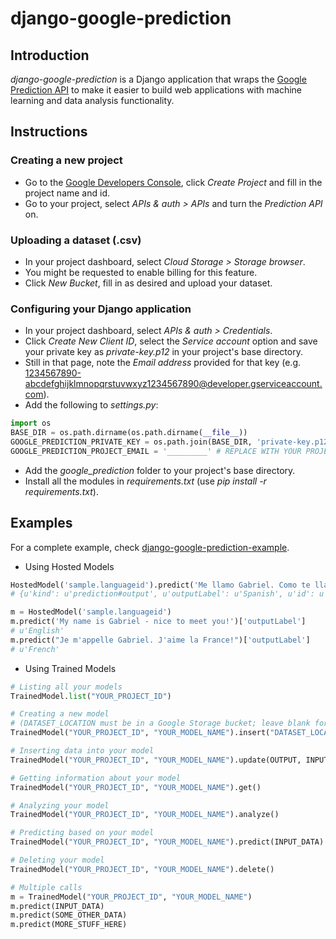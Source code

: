 # django-google-prediction

## Introduction

*django-google-prediction* is a Django application that wraps the [Google Prediction API](https://developers.google.com/prediction/) to make it easier to build web applications with machine learning and data analysis functionality.

## Instructions

### Creating a new project

- Go to the [Google Developers Console](https://console.developers.google.com/), click *Create Project* and fill in the project name and id.
- Go to your project, select *APIs & auth > APIs* and turn the *Prediction API* on.

### Uploading a dataset (.csv)
- In your project dashboard, select *Cloud Storage > Storage browser*.
- You might be requested to enable billing for this feature.
- Click *New Bucket*, fill in as desired and upload your dataset.

### Configuring your Django application
- In your project dashboard, select *APIs & auth > Credentials*.
- Click *Create New Client ID*, select the *Service account* option and save your private key as *private-key.p12* in your project's base directory.
- Still in that page, note the *Email address* provided for that key (e.g. 1234567890-abcdefghijklmnopqrstuvwxyz1234567890@developer.gserviceaccount.com).
- Add the following to *settings.py*:

```python
import os
BASE_DIR = os.path.dirname(os.path.dirname(__file__))
GOOGLE_PREDICTION_PRIVATE_KEY = os.path.join(BASE_DIR, 'private-key.p12')
GOOGLE_PREDICTION_PROJECT_EMAIL = '_________' # REPLACE WITH YOUR PROJECT EMAIL
```

- Add the *google_prediction* folder to your project's base directory.
- Install all the modules in *requirements.txt* (use *pip install -r requirements.txt*).

## Examples

For a complete example, check [django-google-prediction-example](https://github.com/GabrielBianconi/django-google-prediction-example).

- Using Hosted Models
```python
HostedModel('sample.languageid').predict('Me llamo Gabriel. Como te llamas?')
# {u'kind': u'prediction#output', u'outputLabel': u'Spanish', u'id': u'sample.languageid', u'selfLink': u'https://www.googleapis.com/prediction/v1.6/projects/414649711441/hostedmodels/sample.languageid/predict', u'outputMulti': [{u'score': u'0.032187', u'label': u'English'}, {u'score': u'0.512064', u'label': u'Spanish'}, {u'score': u'0.455749', u'label': u'French'}]}

m = HostedModel('sample.languageid')
m.predict('My name is Gabriel - nice to meet you!')['outputLabel']
# u'English'
m.predict("Je m'appelle Gabriel. J'aime la France!")['outputLabel']
# u'French'
```

- Using Trained Models
```python
# Listing all your models
TrainedModel.list("YOUR_PROJECT_ID")

# Creating a new model 
# (DATASET_LOCATION must be in a Google Storage bucket; leave blank for empty model)
TrainedModel("YOUR_PROJECT_ID", "YOUR_MODEL_NAME").insert("DATASET_LOCATION")

# Inserting data into your model
TrainedModel("YOUR_PROJECT_ID", "YOUR_MODEL_NAME").update(OUTPUT, INPUT_DATA)

# Getting information about your model
TrainedModel("YOUR_PROJECT_ID", "YOUR_MODEL_NAME").get()

# Analyzing your model
TrainedModel("YOUR_PROJECT_ID", "YOUR_MODEL_NAME").analyze()

# Predicting based on your model
TrainedModel("YOUR_PROJECT_ID", "YOUR_MODEL_NAME").predict(INPUT_DATA)

# Deleting your model
TrainedModel("YOUR_PROJECT_ID", "YOUR_MODEL_NAME").delete()

# Multiple calls
m = TrainedModel("YOUR_PROJECT_ID", "YOUR_MODEL_NAME")
m.predict(INPUT_DATA)
m.predict(SOME_OTHER_DATA)
m.predict(MORE_STUFF_HERE)
```